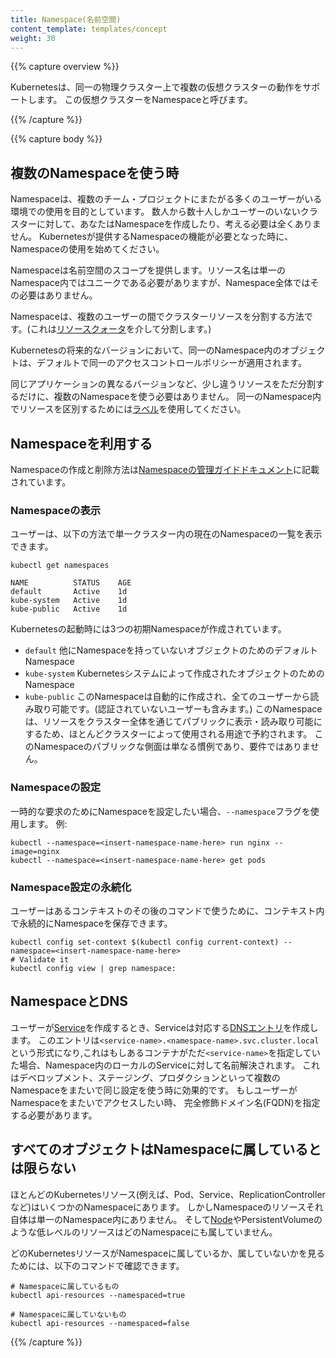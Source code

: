 ```yaml
---
title: Namespace(名前空間)
content_template: templates/concept
weight: 30
---
```


{{% capture overview %}}

Kubernetesは、同一の物理クラスター上で複数の仮想クラスターの動作をサポートします。
この仮想クラスターをNamespaceと呼びます。

{{% /capture %}}


{{% capture body %}}

## 複数のNamespaceを使う時

Namespaceは、複数のチーム・プロジェクトにまたがる多くのユーザーがいる環境での使用を目的としています。
数人から数十人しかユーザーのいないクラスターに対して、あなたはNamespaceを作成したり、考える必要は全くありません。
Kubernetesが提供するNamespaceの機能が必要となった時に、Namespaceの使用を始めてください。

Namespaceは名前空間のスコープを提供します。リソース名は単一のNamespace内ではユニークである必要がありますが、Namespace全体ではその必要はありません。

Namespaceは、複数のユーザーの間でクラスターリソースを分割する方法です。(これは[リソースクォータ](/docs/concepts/policy/resource-quotas/)を介して分割します。)

Kubernetesの将来的なバージョンにおいて、同一のNamespace内のオブジェクトは、デフォルトで同一のアクセスコントロールポリシーが適用されます。

同じアプリケーションの異なるバージョンなど、少し違うリソースをただ分割するだけに、複数のNamespaceを使う必要はありません。
同一のNamespace内でリソースを区別するためには[ラベル](/docs/user-guide/labels)を使用してください。

## Namespaceを利用する

Namespaceの作成と削除方法は[Namespaceの管理ガイドドキュメント](/docs/admin/namespaces)に記載されています。

### Namespaceの表示

ユーザーは、以下の方法で単一クラスター内の現在のNamespaceの一覧を表示できます。

```shell
kubectl get namespaces
```
```
NAME          STATUS    AGE
default       Active    1d
kube-system   Active    1d
kube-public   Active    1d
```

Kubernetesの起動時には3つの初期Namespaceが作成されています。

   * `default` 他にNamespaceを持っていないオブジェクトのためのデフォルトNamespace
   * `kube-system` Kubernetesシステムによって作成されたオブジェクトのためのNamespace
   * `kube-public` このNamespaceは自動的に作成され、全てのユーザーから読み取り可能です。(認証されていないユーザーも含みます。)
    このNamespaceは、リソースをクラスター全体を通じてパブリックに表示・読み取り可能にするため、ほとんどクラスターによって使用される用途で予約されます。 このNamespaceのパブリックな側面は単なる慣例であり、要件ではありません。

### Namespaceの設定

一時的な要求のためにNamespaceを設定したい場合、`--namespace`フラグを使用します。
例:

```shell
kubectl --namespace=<insert-namespace-name-here> run nginx --image=nginx
kubectl --namespace=<insert-namespace-name-here> get pods
```

### Namespace設定の永続化

ユーザーはあるコンテキストのその後のコマンドで使うために、コンテキスト内で永続的にNamespaceを保存できます。

```shell
kubectl config set-context $(kubectl config current-context) --namespace=<insert-namespace-name-here>
# Validate it
kubectl config view | grep namespace:
```

## NamespaceとDNS

ユーザーが[Service](/docs/user-guide/services)を作成するとき、Serviceは対応する[DNSエントリ](/docs/concepts/services-networking/dns-pod-service/)を作成します。
このエントリは`<service-name>.<namespace-name>.svc.cluster.local`という形式になり,これはもしあるコンテナがただ`<service-name>`を指定していた場合、Namespace内のローカルのServiceに対して名前解決されます。
これはデベロップメント、ステージング、プロダクションといって複数のNamespaceをまたいで同じ設定を使う時に効果的です。
もしユーザーがNamespaceをまたいでアクセスしたい時、 完全修飾ドメイン名(FQDN)を指定する必要があります。

## すべてのオブジェクトはNamespaceに属しているとは限らない

ほとんどのKubernetesリソース(例えば、Pod、Service、ReplicationControllerなど)はいくつかのNamespaceにあります。
しかしNamespaceのリソースそれ自体は単一のNamespace内にありません。
そして[Node](/docs/admin/node)やPersistentVolumeのような低レベルのリソースはどのNamespaceにも属していません。

どのKubernetesリソースがNamespaceに属しているか、属していないかを見るためには、以下のコマンドで確認できます。

```shell
# Namespaceに属しているもの
kubectl api-resources --namespaced=true

# Namespaceに属していないもの
kubectl api-resources --namespaced=false
```

{{% /capture %}}
